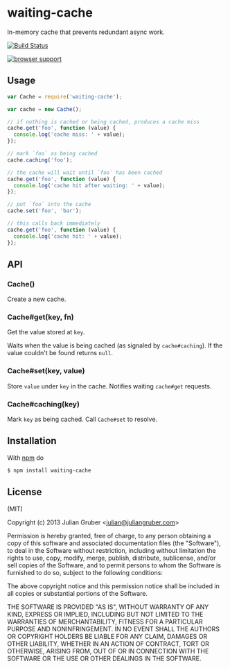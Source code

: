 
# waiting-cache

In-memory cache that prevents redundant async work.

[![Build Status](https://travis-ci.org/juliangruber/waiting-cache.png?branch=master)](https://travis-ci.org/juliangruber/waiting-cache)

[![browser support](https://ci.testling.com/juliangruber/waiting-cache.png)](https://ci.testling.com/juliangruber/waiting-cache)

## Usage

```js
var Cache = require('waiting-cache');

var cache = new Cache();

// if nothing is cached or being cached, produces a cache miss
cache.get('foo', function (value) {
  console.log('cache miss: ' + value);
});

// mark `foo` as being cached
cache.caching('foo');

// the cache will wait until `foo` has been cached
cache.get('foo', function (value) {
  console.log('cache hit after waiting: ' + value);
});

// put `foo` into the cache
cache.set('foo', 'bar');

// this calls back immediately
cache.get('foo', function (value) {
  console.log('cache hit: ' + value);
});
```

## API

### Cache()

Create a new cache.

### Cache#get(key, fn)

Get the value stored at `key`.

Waits when the value is being cached (as signaled by `cache#caching`).
If the value couldn't be found returns `null`.

### Cache#set(key, value)

Store `value` under `key` in the cache. Notifies waiting `cache#get`
requests.

### Cache#caching(key)

Mark `key` as being cached. Call `Cache#set` to resolve.

## Installation

With [npm](http://npmjs.org) do

```bash
$ npm install waiting-cache
```

## License

(MIT)

Copyright (c) 2013 Julian Gruber &lt;julian@juliangruber.com&gt;

Permission is hereby granted, free of charge, to any person obtaining a copy of
this software and associated documentation files (the "Software"), to deal in
the Software without restriction, including without limitation the rights to
use, copy, modify, merge, publish, distribute, sublicense, and/or sell copies
of the Software, and to permit persons to whom the Software is furnished to do
so, subject to the following conditions:

The above copyright notice and this permission notice shall be included in all
copies or substantial portions of the Software.

THE SOFTWARE IS PROVIDED "AS IS", WITHOUT WARRANTY OF ANY KIND, EXPRESS OR
IMPLIED, INCLUDING BUT NOT LIMITED TO THE WARRANTIES OF MERCHANTABILITY,
FITNESS FOR A PARTICULAR PURPOSE AND NONINFRINGEMENT. IN NO EVENT SHALL THE
AUTHORS OR COPYRIGHT HOLDERS BE LIABLE FOR ANY CLAIM, DAMAGES OR OTHER
LIABILITY, WHETHER IN AN ACTION OF CONTRACT, TORT OR OTHERWISE, ARISING FROM,
OUT OF OR IN CONNECTION WITH THE SOFTWARE OR THE USE OR OTHER DEALINGS IN THE
SOFTWARE.

